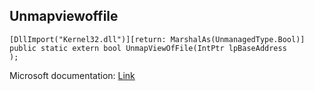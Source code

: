 ## Unmapviewoffile

```
[DllImport("Kernel32.dll")][return: MarshalAs(UnmanagedType.Bool)]
public static extern bool UnmapViewOfFile(IntPtr lpBaseAddress
);
```

Microsoft documentation: [Link](https://docs.microsoft.com/en-us/windows/win32/api/memoryapi/nf-memoryapi-unmapviewoffile)

